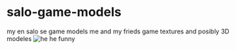 # salo-game-models
my en salo se game models
me and my frieds game textures and posibly 3D modeles
![he he funny]([https://github.com/Atompic/salo-game-models/blob/main/Salo%20game%20models/cloud.png?raw=true]([https://github.com/Atompic/salo-game-models/blob/main/Salo%20game%20models/cloud.png?raw=true))
